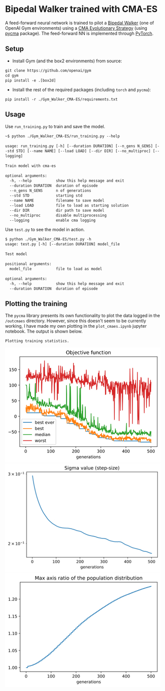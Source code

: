 # Bipedal Walker trained with CMA-ES

A feed-forward neural network is trained to pilot a [Bipedal Walker](https://gym.openai.com/envs/BipedalWalker-v2/) (one of OpenAI Gym environments) using a [CMA Evolutionary Strategy](https://en.wikipedia.org/wiki/CMA-ES) (using [pycma](https://github.com/CMA-ES/pycma) package). The feed-forward NN is implemented through [PyTorch](https://github.com/pytorch/pytorch).

## Setup

- Install Gym (and the box2 environments) from source:
```
git clone https://github.com/openai/gym
cd gym
pip install -e .[box2d]
```

- Install the rest of the required packages (including ```torch``` and ```pycma```):

```
pip install -r ./Gym_Walker_CMA-ES/requirements.txt
```

## Usage

Use ```run_training.py``` to train and save the model.
```
~$ python ./Gym_Walker_CMA-ES/run_training.py --help

usage: run_training.py [-h] [--duration DURATION] [--n_gens N_GENS] [--std STD] [--name NAME] [--load LOAD] [--dir DIR] [--no_multiproc] [--logging]

Train model with cma-es

optional arguments:
  -h, --help           show this help message and exit
  --duration DURATION  duration of episode
  --n_gens N_GENS      n of generations
  --std STD            starting std
  --name NAME          filename to save model
  --load LOAD          file to load as starting solution
  --dir DIR            dir path to save model
  --no_multiproc       disable multiprocessing
  --logging            enable cma logging

```

Use ```test.py``` to see the model in action.
```
$ python ./Gym_Walker_CMA-ES/test.py -h
usage: test.py [-h] [--duration DURATION] model_file

Test model

positional arguments:
  model_file           file to load as model

optional arguments:
  -h, --help           show this help message and exit
  --duration DURATION  duration of episode
```

## Plotting the training

The `pycma` library presents its own functionality to plot the data logged in the `/outcmaes` directory.
However, since this doesn't seem to be currently working, I have made my own plotting in the `plot_cmaes.ipynb` jupyter notebook. The output is shown below.

```
Plotting training statistics.
```
![](./img/objective_function.svg)
![](./img/std.svg)
![](./img/axis_ratio.svg)